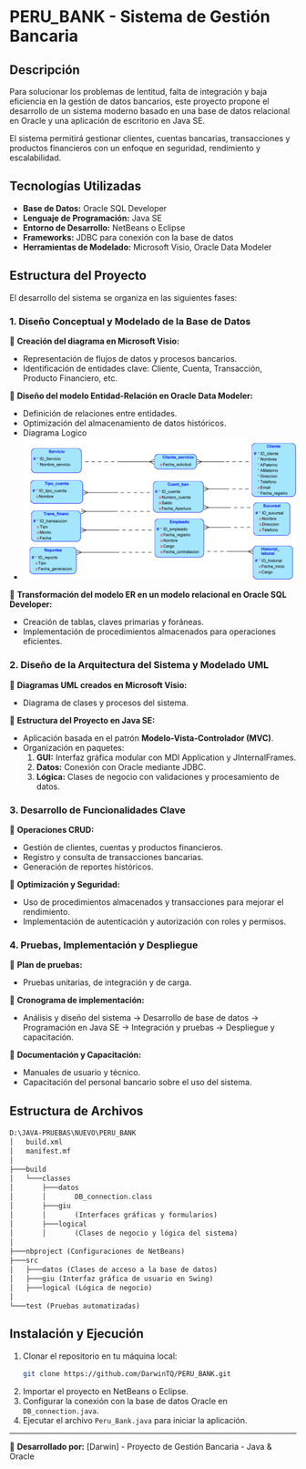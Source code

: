# PERU_BANK - Sistema de Gestión Bancaria

## Descripción
Para solucionar los problemas de lentitud, falta de integración y baja eficiencia en la gestión de datos bancarios, este proyecto propone el desarrollo de un sistema moderno basado en una base de datos relacional en Oracle y una aplicación de escritorio en Java SE.

El sistema permitirá gestionar clientes, cuentas bancarias, transacciones y productos financieros con un enfoque en seguridad, rendimiento y escalabilidad.

## Tecnologías Utilizadas
- **Base de Datos:** Oracle SQL Developer
- **Lenguaje de Programación:** Java SE
- **Entorno de Desarrollo:** NetBeans o Eclipse
- **Frameworks:** JDBC para conexión con la base de datos
- **Herramientas de Modelado:** Microsoft Visio, Oracle Data Modeler

## Estructura del Proyecto
El desarrollo del sistema se organiza en las siguientes fases:

### 1. Diseño Conceptual y Modelado de la Base de Datos
📌 **Creación del diagrama en Microsoft Visio:**
   - Representación de flujos de datos y procesos bancarios.
   - Identificación de entidades clave: Cliente, Cuenta, Transacción, Producto Financiero, etc.

📌 **Diseño del modelo Entidad-Relación en Oracle Data Modeler:**
   - Definición de relaciones entre entidades.
   - Optimización del almacenamiento de datos históricos.
   - Diagrama Logico
   - ![Diagrama Logico](/Diagrama_Logico.png)

📌 **Transformación del modelo ER en un modelo relacional en Oracle SQL Developer:**
   - Creación de tablas, claves primarias y foráneas.
   - Implementación de procedimientos almacenados para operaciones eficientes.

### 2. Diseño de la Arquitectura del Sistema y Modelado UML
📌 **Diagramas UML creados en Microsoft Visio:**
   - Diagrama de clases y procesos del sistema.

📌 **Estructura del Proyecto en Java SE:**
   - Aplicación basada en el patrón **Modelo-Vista-Controlador (MVC)**.
   - Organización en paquetes:
     1. **GUI:** Interfaz gráfica modular con MDI Application y JInternalFrames.
     2. **Datos:** Conexión con Oracle mediante JDBC.
     3. **Lógica:** Clases de negocio con validaciones y procesamiento de datos.

### 3. Desarrollo de Funcionalidades Clave
📌 **Operaciones CRUD:**
   - Gestión de clientes, cuentas y productos financieros.
   - Registro y consulta de transacciones bancarias.
   - Generación de reportes históricos.

📌 **Optimización y Seguridad:**
   - Uso de procedimientos almacenados y transacciones para mejorar el rendimiento.
   - Implementación de autenticación y autorización con roles y permisos.

### 4. Pruebas, Implementación y Despliegue
📌 **Plan de pruebas:**
   - Pruebas unitarias, de integración y de carga.

📌 **Cronograma de implementación:**
   - Análisis y diseño del sistema → Desarrollo de base de datos → Programación en Java SE → Integración y pruebas → Despliegue y capacitación.

📌 **Documentación y Capacitación:**
   - Manuales de usuario y técnico.
   - Capacitación del personal bancario sobre el uso del sistema.

## Estructura de Archivos
```
D:\JAVA-PRUEBAS\NUEVO\PERU_BANK
│   build.xml
│   manifest.mf
│
├───build
│   └───classes
│       ├───datos
│       │       DB_connection.class
│       ├───giu
│       │       (Interfaces gráficas y formularios)
│       ├───logical
│       │       (Clases de negocio y lógica del sistema)
│
├───nbproject (Configuraciones de NetBeans)
├───src
│   ├───datos (Clases de acceso a la base de datos)
│   ├───giu (Interfaz gráfica de usuario en Swing)
│   ├───logical (Lógica de negocio)
│
└───test (Pruebas automatizadas)
```

## Instalación y Ejecución
1. Clonar el repositorio en tu máquina local:
   ```bash
   git clone https://github.com/DarwinTQ/PERU_BANK.git
   ```
2. Importar el proyecto en NetBeans o Eclipse.
3. Configurar la conexión con la base de datos Oracle en `DB_connection.java`.
4. Ejecutar el archivo `Peru_Bank.java` para iniciar la aplicación.



---
🚀 **Desarrollado por:** [Darwin] - Proyecto de Gestión Bancaria - Java & Oracle

